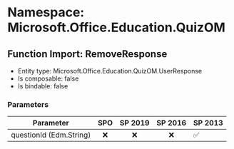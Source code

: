 # Namespace: Microsoft.Office.Education.QuizOM

## Function Import: RemoveResponse

- Entity type: Microsoft.Office.Education.QuizOM.UserResponse
- Is composable: false
- Is bindable: false

### Parameters

Parameter | SPO | SP 2019 | SP 2016 | SP 2013
----------|:---:|:-------:|:-------:|:-------
questionId (Edm.String) | ❌ | ❌ | ❌ | ✅
